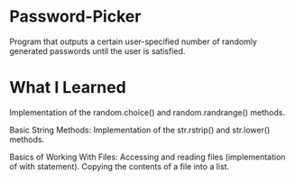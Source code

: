 # Password-Picker
Program that outputs a certain user-specified number of randomly generated passwords until the user is satisfied.

# What I Learned
Implementation of the random.choice() and random.randrange() methods.

Basic String Methods:
  Implementation of the str.rstrip() and str.lower() methods.
 
 Basics of Working With Files:
   Accessing and reading files (implementation of with statement).
   Copying the contents of a file into a list.
 
   
